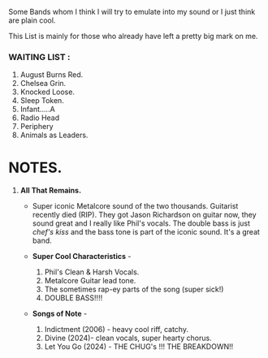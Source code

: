 Some Bands whom I think I will try to emulate into my sound or I just think are plain cool. 

This List is mainly for those who already have left a pretty big mark on me. 
### WAITING LIST :
1. August Burns Red.
2. Chelsea Grin.
3. Knocked Loose.
4. Sleep Token.
5. Infant.....A
6. Radio Head
7. Periphery
8. Animals as Leaders.

# NOTES.

1. **All That Remains.**
   - Super iconic Metalcore sound of the two thousands. Guitarist recently died (RIP). They got Jason Richardson on guitar now, they sound great and I really like Phil's vocals. The double bass is just *chef's kiss* and the bass tone is part of the iconic sound. It's a great band.

   - **Super Cool Characteristics** -
     1. Phil's Clean & Harsh Vocals.
     2. Metalcore Guitar lead tone.
     3. The sometimes rap-ey parts of the song (super sick!)
     4. DOUBLE BASS!!!!
  
   - **Songs of Note** - 
     1. Indictment (2006) - heavy cool riff, catchy.
     2. Divine (2024)- clean vocals, super hearty chorus.
     3. Let You Go (2024) - THE CHUG's !!! THE BREAKDOWN!!



